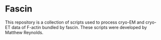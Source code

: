 # Fascin
This repository is a collection of scripts used to process cryo-EM and cryo-ET data of F-actin bundled by fascin. These scripts were developed by Matthew Reynolds. 
